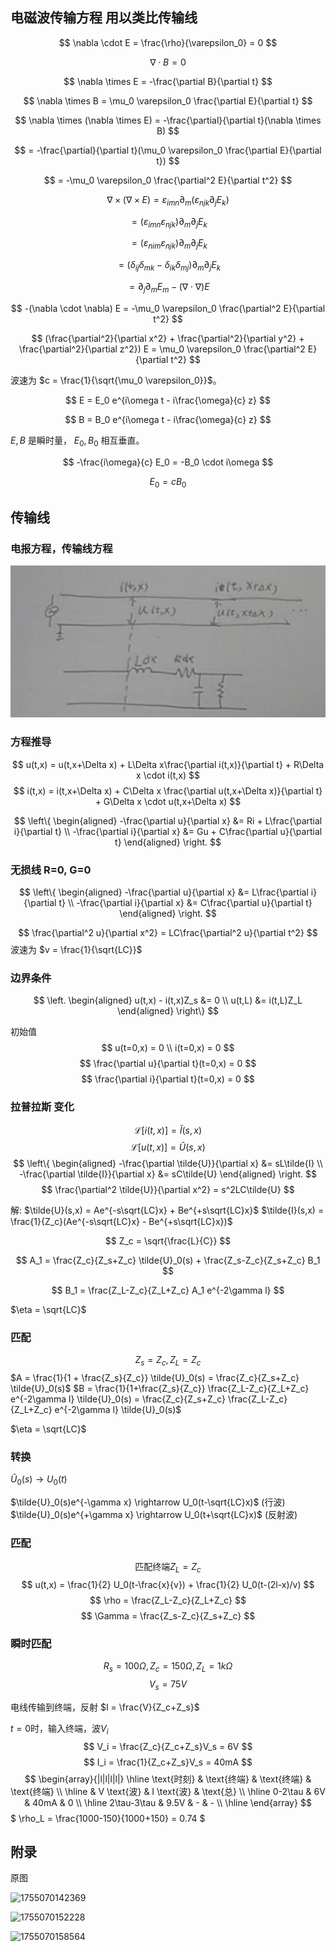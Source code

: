 ## 电磁波传输方程 用以类比传输线

$$
\nabla \cdot E = \frac{\rho}{\varepsilon_0} = 0
$$

$$
\nabla \cdot B = 0
$$

$$
\nabla \times E = -\frac{\partial B}{\partial t}
$$

$$
\nabla \times B = \mu_0 \varepsilon_0 \frac{\partial E}{\partial t}
$$

$$
\nabla \times (\nabla \times E) = -\frac{\partial}{\partial t}(\nabla \times B)
$$

$$
= -\frac{\partial}{\partial t}(\mu_0 \varepsilon_0 \frac{\partial E}{\partial t})
$$

$$
= -\mu_0 \varepsilon_0 \frac{\partial^2 E}{\partial t^2}
$$

$$
\nabla \times (\nabla \times E) = \varepsilon_{imn} \partial_m (\varepsilon_{njk} \partial_j E_k)
$$

$$
= (\varepsilon_{imn} \varepsilon_{njk}) \partial_m \partial_j E_k
$$

$$
= (\varepsilon_{nim} \varepsilon_{njk}) \partial_m \partial_j E_k
$$

$$
= (\delta_{ij} \delta_{mk} - \delta_{ik} \delta_{mj}) \partial_m \partial_j E_k
$$

$$
= \partial_j \partial_m E_m - (\nabla \cdot \nabla) E
$$

$$
-(\nabla \cdot \nabla) E = -\mu_0 \varepsilon_0 \frac{\partial^2 E}{\partial t^2}
$$

$$
(\frac{\partial^2}{\partial x^2} + \frac{\partial^2}{\partial y^2} + \frac{\partial^2}{\partial z^2}) E = \mu_0 \varepsilon_0 \frac{\partial^2 E}{\partial t^2}
$$

波速为 $c = \frac{1}{\sqrt{\mu_0 \varepsilon_0}}$。

$$
E = E_0 e^{i\omega t - i\frac{\omega}{c} z}
$$

$$
B = B_0 e^{i\omega t - i\frac{\omega}{c} z}
$$

$E, B$ 是瞬时量， $E_0, B_0$ 相互垂直。

$$
-\frac{i\omega}{c} E_0 = -B_0 \cdot i\omega
$$

$$
E_0 = cB_0
$$

## 传输线

### 电报方程，传输线方程

![电报方程图示](./TransmissionLineEq.zh/1755069973511.png)


### 方程推导
$$
u(t,x) = u(t,x+\Delta x) + L\Delta x\frac{\partial i(t,x)}{\partial t} + R\Delta x \cdot i(t,x)
$$
$$
i(t,x) = i(t,x+\Delta x) + C\Delta x \frac{\partial u(t,x+\Delta x)}{\partial t} + G\Delta x \cdot u(t,x+\Delta x)
$$

$$
\left\{
\begin{aligned}
-\frac{\partial u}{\partial x} &= Ri + L\frac{\partial i}{\partial t} \\
-\frac{\partial i}{\partial x} &= Gu + C\frac{\partial u}{\partial t}
\end{aligned}
\right.
$$

### 无损线 R=0, G=0

$$
\left\{
\begin{aligned}
-\frac{\partial u}{\partial x} &= L\frac{\partial i}{\partial t} \\
-\frac{\partial i}{\partial x} &= C\frac{\partial u}{\partial t}
\end{aligned}
\right.
$$

$$
\frac{\partial^2 u}{\partial x^2} = LC\frac{\partial^2 u}{\partial t^2}
$$
波速为 $v = \frac{1}{\sqrt{LC}}$

### 边界条件

$$
\left.
\begin{aligned}
u(t,x) - i(t,x)Z_s &= 0 \\
u(t,L) &= i(t,L)Z_L
\end{aligned}
\right\}
$$

初始值
$$
u(t=0,x) = 0 \\
i(t=0,x) = 0
$$
$$
\frac{\partial u}{\partial t}(t=0,x) = 0
$$
$$
\frac{\partial i}{\partial t}(t=0,x) = 0
$$

### 拉普拉斯 变化
$$
\mathcal{L}[i(t,x)] = \tilde{I}(s,x)
$$
$$
\mathcal{L}[u(t,x)] = \tilde{U}(s,x)
$$
$$
\left\{
\begin{aligned}
-\frac{\partial \tilde{U}}{\partial x} &= sL\tilde{I} \\
-\frac{\partial \tilde{I}}{\partial x} &= sC\tilde{U}
\end{aligned}
\right.
$$
$$
\frac{\partial^2 \tilde{U}}{\partial x^2} = s^2LC\tilde{U}
$$

解: $\tilde{U}(s,x) = Ae^{-s\sqrt{LC}x} + Be^{+s\sqrt{LC}x}$
$\tilde{I}(s,x) = \frac{1}{Z_c}(Ae^{-s\sqrt{LC}x} - Be^{+s\sqrt{LC}x})$

$$
Z_c = \sqrt{\frac{L}{C}}
$$

$$
A_1 = \frac{Z_c}{Z_s+Z_c} \tilde{U}_0(s) + \frac{Z_s-Z_c}{Z_s+Z_c} B_1
$$

$$
B_1 = \frac{Z_L-Z_c}{Z_L+Z_c} A_1 e^{-2\gamma l}
$$

$\eta = \sqrt{LC}$



### 匹配
$$
Z_s = Z_c, Z_L = Z_c
$$
$A = \frac{1}{1 + \frac{Z_s}{Z_c}} \tilde{U}_0(s) = \frac{Z_c}{Z_s+Z_c} \tilde{U}_0(s)$
$B = \frac{1}{1+\frac{Z_s}{Z_c}} \frac{Z_L-Z_c}{Z_L+Z_c} e^{-2\gamma l} \tilde{U}_0(s) = \frac{Z_c}{Z_s+Z_c} \frac{Z_L-Z_c}{Z_L+Z_c} e^{-2\gamma l} \tilde{U}_0(s)$

$\eta = \sqrt{LC}$

### 转换
$\tilde{U}_0(s) \rightarrow U_0(t)$

$\tilde{U}_0(s)e^{-\gamma x} \rightarrow U_0(t-\sqrt{LC}x)$ (行波)
$\tilde{U}_0(s)e^{+\gamma x} \rightarrow U_0(t+\sqrt{LC}x)$ (反射波)

### 匹配
$$
\text{匹配终端} Z_L = Z_c
$$
$$
u(t,x) = \frac{1}{2} U_0(t-\frac{x}{v}) + \frac{1}{2} U_0(t-(2l-x)/v)
$$
$$
\rho = \frac{Z_L-Z_c}{Z_L+Z_c}
$$
$$
\Gamma = \frac{Z_s-Z_c}{Z_s+Z_c}
$$

### 瞬时匹配
$$
R_s = 100\Omega, Z_c = 150\Omega, Z_L = 1k\Omega
$$
$$
V_{s} = 75V
$$

电线传输到终端，反射
$I = \frac{V}{Z_c+Z_s}$

$t=0$时，输入终端，波$V_i$
$$
V_i = \frac{Z_c}{Z_c+Z_s}V_s = 6V
$$
$$
I_i = \frac{1}{Z_c+Z_s}V_s = 40mA
$$
$$
\begin{array}{|l|l|l|l|}
\hline
\text{时刻} & \text{终端} & \text{终端} & \text{终端} \\
\hline
& V \text{波} & I \text{波} & \text{总} \\
\hline
0-2\tau & 6V & 40mA & 0 \\
\hline
2\tau-3\tau & 9.5V & - & - \\
\hline
\end{array}
$$
$ \rho_L = \frac{1000-150}{1000+150} = 0.74 $

## 附录

原图

![1755070142369](./.TransmissionLineEq.zh/1755070142369.png)

![1755070152228](./.TransmissionLineEq.zh/1755070152228.png)

![1755070158564](./.TransmissionLineEq.zh/1755070158564.png)